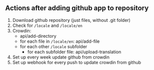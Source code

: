 ## Actions after adding github app to repository
1. Download github repository (just files, without .git folder)
1. Check for `/locale` and `/locale/en`
1. Crowdin: 
    * api/add-directory
    * for each file in `/locale/en`: api/add-file
    * for each other `/locale` subfolder
        * for each subfolder file: api/upload-translation
1. Set up every week update github from crowdin
1. Set up webhook for every push to update crowdin from github